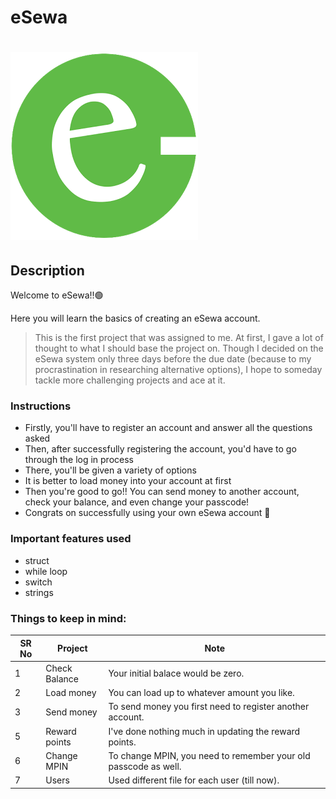 
# eSewa
# ![eSewa](esewa-icon-large.png)

## Description

Welcome to eSewa!!:green_circle:

Here you will learn the basics of creating an eSewa account. 

>This is the first project that was assigned to me. At first, I gave a lot of thought to what I should base the project on. Though I decided on the eSewa system only three days before the due date (because to my procrastination in researching alternative options), I hope to someday tackle more challenging projects and ace at it.

### Instructions

- Firstly, you'll have to register an account and answer all the questions asked
- Then, after successfully registering the account, you'd have to go through the log in process
- There, you'll be given a variety of options
- It is better to load money into your account at first
- Then you're good to go!! You can send money to another account, check your balance, and even change your passcode!
- Congrats on successfully using your own eSewa account :star_struck:

### Important features used
- struct
- while loop
- switch
- strings

### Things to keep in mind:

| SR No | Project          | Note                                                               
|-------|------------------| -----------------------------------------------------------
| 1     | Check Balance    |    Your initial balace would be zero.                       
| 2     | Load money       |   You can load up to whatever amount you like.                           
| 3     | Send money       |   To send money you first need to register another account.                            
| 5     | Reward points    |        I've done nothing much in updating the reward points.                                           
| 6     | Change MPIN      |  To change MPIN, you need to remember your old passcode as well.
| 7     | Users            |  Used different file for each user (till now).
